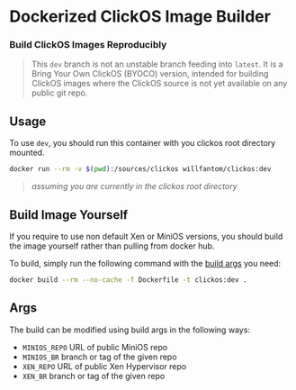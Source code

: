 # Dockerized ClickOS Image Builder

### Build ClickOS Images Reproducibly

> This `dev` branch is not an unstable branch feeding into `latest`. It is a Bring Your Own ClickOS (BYOCO) version, intended for building ClickOS images where the ClickOS source is not yet available on any public git repo.

## Usage

To use `dev`, you should run this container with you clickos root directory mounted.

```bash
docker run --rm -v $(pwd):/sources/clickos willfantom/clickos:dev
```
> *assuming you are currently in the clickos root directory*

## Build Image Yourself

If you require to use non default Xen or MiniOS versions, you should build the image yourself rather than pulling from docker hub.

To build, simply run the following command with the [build args](#args) you need:

```bash
docker build --rm --no-cache -f Dockerfile -t clickos:dev .
```

## Args

The build can be modified using build args in the following ways:

- `MINIOS_REPO` URL of public MiniOS repo
- `MINIOS_BR` branch or tag of the given repo
- `XEN_REPO` URL of public Xen Hypervisor repo
- `XEN_BR` branch or tag of the given repo
